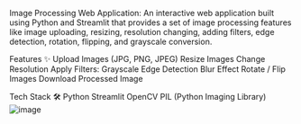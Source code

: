 Image Processing Web Application:
An interactive web application built using Python and Streamlit that provides a set of image processing features like image uploading, resizing, resolution changing, adding filters, edge detection, rotation, flipping, and grayscale conversion.

Features ✨
Upload Images (JPG, PNG, JPEG)
Resize Images
Change Resolution
Apply Filters:
Grayscale
Edge Detection
Blur Effect
Rotate / Flip Images
Download Processed Image

Tech Stack 🛠️
Python
Streamlit
OpenCV
PIL (Python Imaging Library)
![image](https://github.com/user-attachments/assets/71c471d7-4287-46a3-a642-e46bdbce95ec)

